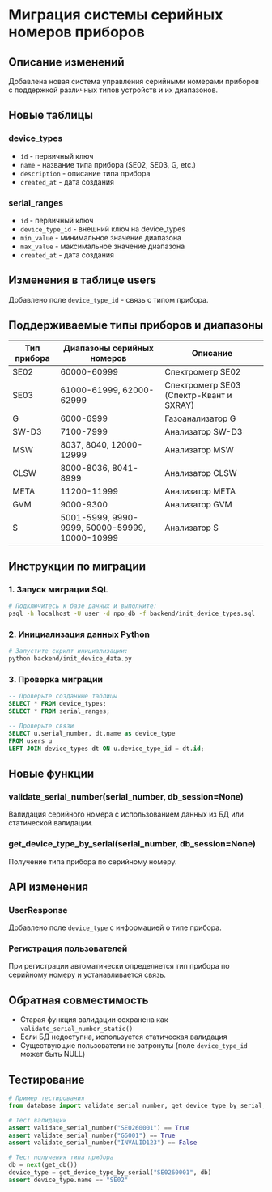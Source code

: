 # Миграция системы серийных номеров приборов

## Описание изменений

Добавлена новая система управления серийными номерами приборов с поддержкой различных типов устройств и их диапазонов.

## Новые таблицы

### device_types
- `id` - первичный ключ
- `name` - название типа прибора (SE02, SE03, G, etc.)
- `description` - описание типа прибора
- `created_at` - дата создания

### serial_ranges
- `id` - первичный ключ
- `device_type_id` - внешний ключ на device_types
- `min_value` - минимальное значение диапазона
- `max_value` - максимальное значение диапазона
- `created_at` - дата создания

## Изменения в таблице users

Добавлено поле `device_type_id` - связь с типом прибора.

## Поддерживаемые типы приборов и диапазоны

| Тип прибора | Диапазоны серийных номеров | Описание |
|-------------|---------------------------|----------|
| SE02 | 60000-60999 | Спектрометр SE02 |
| SE03 | 61000-61999, 62000-62999 | Спектрометр SE03 (Спектр-Квант и SXRAY) |
| G | 6000-6999 | Газоанализатор G |
| SW-D3 | 7100-7999 | Анализатор SW-D3 |
| MSW | 8037, 8040, 12000-12999 | Анализатор MSW |
| CLSW | 8000-8036, 8041-8999 | Анализатор CLSW |
| META | 11200-11999 | Анализатор META |
| GVM | 9000-9300 | Анализатор GVM |
| S | 5001-5999, 9990-9999, 50000-59999, 10000-10999 | Анализатор S |

## Инструкции по миграции

### 1. Запуск миграции SQL
```bash
# Подключитесь к базе данных и выполните:
psql -h localhost -U user -d npo_db -f backend/init_device_types.sql
```

### 2. Инициализация данных Python
```bash
# Запустите скрипт инициализации:
python backend/init_device_data.py
```

### 3. Проверка миграции
```sql
-- Проверьте созданные таблицы
SELECT * FROM device_types;
SELECT * FROM serial_ranges;

-- Проверьте связи
SELECT u.serial_number, dt.name as device_type
FROM users u
LEFT JOIN device_types dt ON u.device_type_id = dt.id;
```

## Новые функции

### validate_serial_number(serial_number, db_session=None)
Валидация серийного номера с использованием данных из БД или статической валидации.

### get_device_type_by_serial(serial_number, db_session=None)
Получение типа прибора по серийному номеру.

## API изменения

### UserResponse
Добавлено поле `device_type` с информацией о типе прибора.

### Регистрация пользователей
При регистрации автоматически определяется тип прибора по серийному номеру и устанавливается связь.

## Обратная совместимость

- Старая функция валидации сохранена как `validate_serial_number_static()`
- Если БД недоступна, используется статическая валидация
- Существующие пользователи не затронуты (поле `device_type_id` может быть NULL)

## Тестирование

```python
# Пример тестирования
from database import validate_serial_number, get_device_type_by_serial, get_db

# Тест валидации
assert validate_serial_number("SE0260001") == True
assert validate_serial_number("G6001") == True
assert validate_serial_number("INVALID123") == False

# Тест получения типа прибора
db = next(get_db())
device_type = get_device_type_by_serial("SE0260001", db)
assert device_type.name == "SE02"
```
